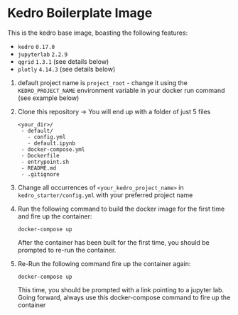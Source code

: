 # Kedro Boilerplate Image
This is the kedro base image, boasting the following features:
* `kedro` `0.17.0`
* `jupyterlab` `2.2.9`
* `qgrid` `1.3.1` (see details below)
* `plotly` `4.14.3` (see details below)

1. default project name is `project_root` - change it using the `KEDRO_PROJECT_NAME` environment variable in your docker run command (see example below)
   
1. Clone this repository -> You will end up with a folder of just 5 files
    ```shell script
    <your_dir>/
     - default/
       - config.yml
       - default.ipynb
     - docker-compose.yml
     - Dockerfile
     - entrypoint.sh
     - README.md
     - .gitignore
    ```
2. Change all occurrences of `<your_kedro_project_name>` in `kedro_starter/config.yml` with your preferred project name

3. Run the following command to build the docker image for the first time and fire up the container:
    ```shell script
    docker-compose up
    ```
    After the container has been built for the first time, you should be prompted to re-run the container.
    
4. Re-Run the following command fire up the container again:
    ```shell script
    docker-compose up
    ```
    This time, you should be prompted with a link pointing to a jupyter lab. Going forward, always use this docker-compose command to fire up the container